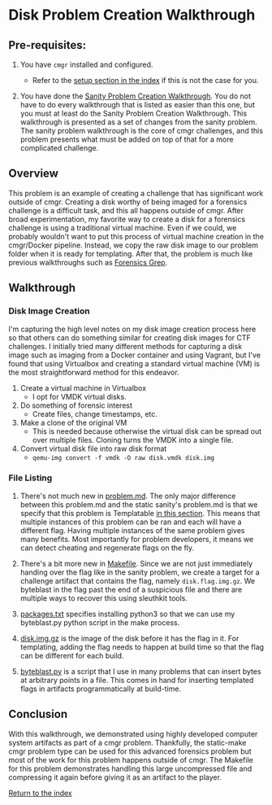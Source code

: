 # Disk Problem Creation Walkthrough


## Pre-requisites:

1. You have `cmgr` installed and configured.
    - Refer to the [setup section in the index](/README.md#setup)
      if this is not the case for you.

2. You have done the [Sanity Problem Creation Walkthrough](/example-problems/sanity-static-flag/README.md).
   You do not have to do every walkthrough that is listed as easier than this
   one, but you must at least do the Sanity Problem Creation Walkthrough. 
   This walkthrough is presented as a set of changes from the sanity problem.
   The sanity problem walkthrough is the core of cmgr challenges, and this 
   problem presents what must be added on top of that for a more complicated
   challenge.



## Overview

This problem is an example of creating a challenge that has significant work
outside of cmgr. Creating a disk worthy of being imaged for a forensics 
challenge is a difficult task, and this all happens outside of cmgr. After
broad experimentation, my favorite way to create a disk for a forensics
challenge is using a traditional virtual machine. Even if we could, we probably
wouldn't want to put this process of virtual machine creation in the
cmgr/Docker pipeline. Instead, we copy the raw disk image to our problem folder
when it is ready for templating. After that, the problem is much like previous
walkthroughs such as [Forensics Grep](/example-problems/forensics-grep/).



## Walkthrough


### Disk Image Creation

I'm capturing the high level notes on my disk image creation process here so
that others can do something similar for creating disk images for CTF challenges.
I initially tried many different methods for capturing a disk image such as
imaging from a Docker container and using Vagrant, but I've found that using
Virtualbox and creating a standard virtual machine (VM) is the most straightforward
method for this endeavor.

1. Create a virtual machine in Virtualbox
     - I opt for VMDK virtual disks.
2. Do something of forensic interest
     - Create files, change timestamps, etc.
3. Make a clone of the original VM
     - This is needed because otherwise the virtual disk can be spread out over
       multiple files. Cloning turns the VMDK into a single file.
4. Convert virtual disk file into raw disk format
     - `qemu-img convert -f vmdk -O raw disk.vmdk disk.img`


### File Listing

1. There's not much new in 
   [problem.md](/example-problems/forensics-disk/problem.md). The only major
   difference between this problem.md and the static sanity's problem.md is
   that we specify that this problem is Templatable
   [in this section](/example-problems/forensics-disk/problem.md#forensics-disk).
   This means that multiple instances of this problem can be ran and each will
   have a different flag. Having multiple instances of the same problem gives
   many benefits. Most importantly for problem developers, it means we can
   detect cheating and regenerate flags on the fly.

2. There's a bit more new in 
   [Makefile](/example-problems/forensics-disk/Makefile). Since we are not just
   immediately handing over the flag like in the sanity problem, we create a
   target for a challenge artifact that contains the flag, namely 
   `disk.flag.img.gz`. We byteblast in the flag past the end of a suspicious file
   and there are multiple ways to recover this using sleuthkit tools.

3. [packages.txt](/example-problems/forensics-disk/packages.txt) specifies
   installing python3 so that we can use my byteblast.py python script in the
   make process.

4. [disk.img.gz](/example-problems/forensics-disk/disk.img.gz) is the image of
   the disk before it has the flag in it. For templating, adding the flag needs
   to happen at build time so that the flag can be different for each build.

5. [byteblast.py](/example-problems/forensics-disk/byteblast.py) is a script
   that I use in many problems that can insert bytes at arbitrary points in a
   file. This comes in hand for inserting templated flags in artifacts 
   programmatically at build-time.


## Conclusion

With this walkthrough, we demonstrated using highly developed computer system
artifacts as part of a cmgr problem. Thankfully, the static-make cmgr problem
type can be used for this advanced forensics problem but most of the work for
this problem happens outside of cmgr. The Makefile for this problem
demonstrates handling this large uncompressed file and compressing it again
before giving it as an artifact to the player.

[Return to the index](/README.md#walkthroughs)

